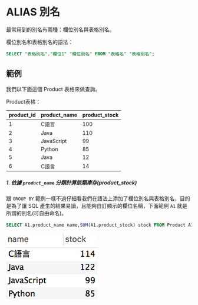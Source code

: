 # ALIAS 別名
最常用到的別名有兩種：欄位別名與表格別名。

欄位別名和表格別名的語法：
```sql
SELECT "表格別名"."欄位1" "欄位別名" FROM "表格名" "表格別名";
```

## 範例
我們以下面這個 Product 表格來做查詢。

Product表格：

|product_id|product_name|product_stock|
| -------- | ---------- | ----------- |
| 1 | C語言 |100|
| 2 | Java |110|
| 3 | JavaScript |99|
| 4 | Python |85|
| 5 | Java |12|
| 6 | C語言 |14|


##### 1. 依據 `product_name` 分類計算該類庫存(product_stock)
跟 `GROUP BY` 範例一樣不過仔細看我們在語法上添加了欄位別名與表格別名，目的是為了讓 SQL 產生的結果易讀，且能夠自訂顯示的欄位名稱，下面範例 `A1` 就是所謂的別名(可自由命名)。

```sql
SELECT A1.product_name name,SUM(A1.product_stock) stock FROM Product A1 GROUP BY A1.product_name 
```

![](/assets/img16-1.png)